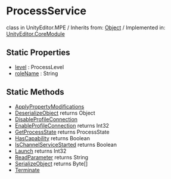 # ProcessService
class in UnityEditor.MPE
 / Inherits from: <a href="https://docs.unity3d.com/6000.1/Documentation/ScriptReference/Object.html">Object</a> / Implemented in: <a href="https://docs.unity3d.com/6000.1/Documentation/ScriptReference/UnityEditor.CoreModule.html">UnityEditor.CoreModule</a>

## Static Properties
- <a href="https://docs.unity3d.com/6000.1/Documentation/ScriptReference/ProcessService-level.html">level</a> : ProcessLevel
- <a href="https://docs.unity3d.com/6000.1/Documentation/ScriptReference/ProcessService-roleName.html">roleName</a> : String

## Static Methods
- <a href="https://docs.unity3d.com/6000.1/Documentation/ScriptReference/ProcessService.ApplyPropertyModifications.html">ApplyPropertyModifications</a>
- <a href="https://docs.unity3d.com/6000.1/Documentation/ScriptReference/ProcessService.DeserializeObject.html">DeserializeObject</a> returns Object
- <a href="https://docs.unity3d.com/6000.1/Documentation/ScriptReference/ProcessService.DisableProfileConnection.html">DisableProfileConnection</a>
- <a href="https://docs.unity3d.com/6000.1/Documentation/ScriptReference/ProcessService.EnableProfileConnection.html">EnableProfileConnection</a> returns Int32
- <a href="https://docs.unity3d.com/6000.1/Documentation/ScriptReference/ProcessService.GetProcessState.html">GetProcessState</a> returns ProcessState
- <a href="https://docs.unity3d.com/6000.1/Documentation/ScriptReference/ProcessService.HasCapability.html">HasCapability</a> returns Boolean
- <a href="https://docs.unity3d.com/6000.1/Documentation/ScriptReference/ProcessService.IsChannelServiceStarted.html">IsChannelServiceStarted</a> returns Boolean
- <a href="https://docs.unity3d.com/6000.1/Documentation/ScriptReference/ProcessService.Launch.html">Launch</a> returns Int32
- <a href="https://docs.unity3d.com/6000.1/Documentation/ScriptReference/ProcessService.ReadParameter.html">ReadParameter</a> returns String
- <a href="https://docs.unity3d.com/6000.1/Documentation/ScriptReference/ProcessService.SerializeObject.html">SerializeObject</a> returns Byte[]
- <a href="https://docs.unity3d.com/6000.1/Documentation/ScriptReference/ProcessService.Terminate.html">Terminate</a>
